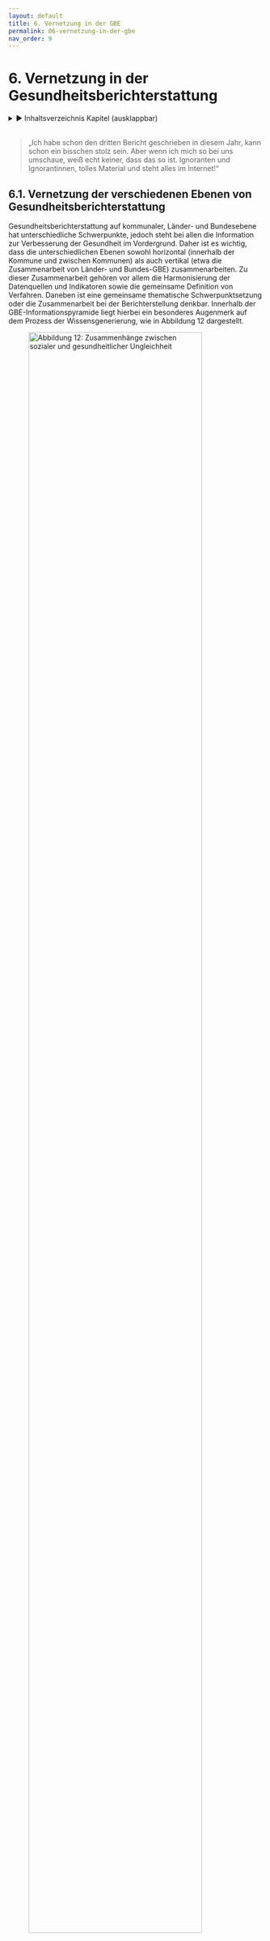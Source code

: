 ```yaml
---
layout: default
title: 6. Vernetzung in der GBE
permalink: 06-vernetzung-in-der-gbe
nav_order: 9
---
```

# 6. Vernetzung in der Gesundheitsberichterstattung
<details markdown="block"> 
  <summary> 
      &#9658; Inhaltsverzeichnis Kapitel (ausklappbar) 
  </summary>
 
1. TOC
{:toc}
 </details>
<br>
 
> „Ich habe schon den dritten Bericht geschrieben in diesem Jahr, kann schon ein bisschen stolz sein. Aber wenn ich mich so bei uns umschaue, weiß echt keiner, dass das so ist. Ignoranten und Ignorantinnen, tolles Material und steht alles im Internet\!“

## 6.1. Vernetzung der verschiedenen Ebenen von Gesundheitsberichterstattung

Gesundheitsberichterstattung auf kommunaler, Länder- und Bundesebene hat unterschiedliche Schwerpunkte, jedoch steht bei allen die Information zur Verbesserung der Gesundheit im Vordergrund. Daher ist es wichtig, dass die unterschiedlichen Ebenen sowohl horizontal (innerhalb der Kommune und zwischen Kommunen) als auch vertikal (etwa die Zusammenarbeit von Länder- und Bundes-GBE) zusammenarbeiten. Zu dieser Zusammenarbeit gehören vor allem die Harmonisierung der Datenquellen und Indikatoren sowie die gemeinsame Definition von Verfahren. Daneben ist eine gemeinsame thematische Schwerpunktsetzung oder die Zusammenarbeit bei der Berichterstellung denkbar. Innerhalb der GBE-Informationspyramide liegt hierbei ein besonderes Augenmerk auf dem Prozess der Wissensgenerierung, wie in Abbildung 12 dargestellt. 

<figure>
<img src="./media/GBE_ABB_12.png" alt="Abbildung 12: Zusammenhänge zwischen sozialer und gesundheitlicher Ungleichheit" style="width:90%">
<figcaption>Abbildung 12: Prozess der Wissensgenerierung in der GBE anhand der Informationspyramide (erweiterte Darstellung nach Verschuuren und van Oers 2019 (Verschuuren, van Oers 2019)) © Marion Burbulla</figcaption>
</figure>

## 6.2. GBE als Teil eines Netzwerkes

Gesundheitsberichterstatterinnen und Gesundheitsberichterstatter bedürfen einer Reihe methodisch-fachlicher Kompetenzen (siehe [Kapitel 4]({{ site.baseurl }}{% link 04-GBEHandwerk.md %}), gleichzeitig agieren sie nicht in einem Vakuum. Berichterstattung ist bestenfalls ein interdisziplinärer, multiprofessioneller Prozess (siehe [Kapitel 5]({{ site.baseurl }}{% link 05-IntegrierteGBE.md %})). Eine wesentliche Qualifikation der Berichterstatter und Berichterstatterinnen neben methodisch-fachlichen Kompetenzen ist die Kommunikations- und Netzwerkkompetenz. Ihre Aufgabe ist verbunden mit anderen Bereichen der Verwaltung sowie Akteurinnen und Akteuren aus den unterschiedlichsten Feldern von der Arbeitsagentur bis zur Zahnprophylaxe.

Gesundheitsberichterstattung steht nicht für sich allein, sondern ist eingebettet in einen kontinuierlichen Prozess aus Problemdefinition, strategischer Planung, Umsetzung und Bewertung, wie einleitend bereits anhand des Public Health Action Cycles in [Kapitel 2]({{ site.baseurl }}{% link 02-WozuGBE.md %}) erläutert. Weiter speist sich die Gesundheitsberichterstattung aus verschiedenen Themen, konkret nicht nur rein medizinischen, sondern auch aus solchen mit Bezug zu den Lebensverhältnissen (zum Beispiel Einkommen, Kultur, Bildung), zur Umwelt (etwa Lärm, Schadstoffe, Hitze) oder zum Wohnen (beispielsweise Grünflächen, Infrastruktur). Während Berichterstatterinnen und Berichterstatter ihre methodisch-fachlichen Kompetenzen bei der Berichterstellung einbringen, bedarf es ihrer kommunikativen Kompetenz, um Partner und Partnerinnen für diesen Prozess zu gewinnen, und Mut, um sich gewinnen zu lassen. Idealerweise gibt es in der Kommune bereits eine Vernetzungsstruktur, auf die sie zurückgreifen können, zum Beispiel die Integrierte Gesundheits- und Sozialberichterstattung (Berlin), das Sozialmonitoring (Stuttgart) oder die Kommunalen Gesundheitskonferenzen (KGK), die in verschiedenen Bundesländern gesetzlich verankert und etabliert sind. Eine Übersicht zu den gesetzlichen Rahmenbedingungen der GBE findet sich in [Kapitel 1]({{ site.baseurl }}{% link 01-WasistGBE.md %}). 

**Mögliche Partnerinnen und Partner innerhalb der Verwaltung sind unter anderem:**

* je nach Thema Kollegen und Kolleginnen aus dem eigenen Gesundheitsamt (zum Beispiel Psychiatrie- und Suchtkoordination, Kinder- und Jugendgesundheitsdienst, Gesundheitsförderung, Gesundheitsplanung, Infektionsschutz, Umweltmedizin)

* Statistikamt

* Sozialamt

* Jugendamt

* Umweltamt

* Katasteramt

* Ämter für Stadtplanung und -entwicklung

* Schulverwaltungsamt/Amt für Bildung	

* Amt für Sport/Bewegung, Stadtsportbund

* Beauftragte der Kommune für Kinder

* Beauftragte der Kommune für die Belange von Menschen mit Behinderung

* Beauftragter/Beauftragte für Seniorinnen und Senioren/Beirat der Seniorinnen und Senioren

* Beauftragte der Kommune für Integration

* Gleichstellungsbeauftragte

* Pressestelle	

* ...

**Mögliche Partner und Partnerinnen außerhalb der Verwaltung sind unter anderem:**

* ambulante und stationäre Versorgung	

* Rettungsdienste

* ambulante und stationäre Pflege

* niedergelassene Ärztinnen und Ärzte unterschiedlicher Fachrichtungen

* Organe der Selbstverwaltung (Kassen(zahn)ärztliche Vereinigung, (Zahn-)Ärztekammer, Psychotherapeutenkammer)

* gesetzliche und private Krankenkassen

* Flüchtlingsrat

* Medien

* Jobcenter/Agentur für Arbeit

* bereits vorhandene Arbeitsgruppen und Arbeitskreise, zum Beispiel Suchtprävention, Psychosoziale Arbeitsgemeinschaft (PSAG)

* ...

### 6.2.1. Themenbezogene Projektgruppe

Für die Erstellung eines thematisch eingegrenzten Berichts bietet es sich gegebenenfalls an, eine temporäre Projektgruppe zum Berichtsthema zu gründen. Potenzielle Teilnehmer und Teilnehmerinnen der Projektgruppe sind alle Personen in der Kommune, die etwas zum Thema beitragen können und die möglicherweise bei der Umsetzung von Maßnahmen, die aus dem Bericht folgen könnten, involviert werden sollten oder betroffen sind. Dies könnten zum Beispiel Träger von Einrichtungen der Kinder- und Jugendhilfe oder der Altenhilfe sein.

Erfahrungsgemäß gibt es häufiger Vorbehalte von einzelnen Institutionen, Ressorts, Ämtern oder Interessensvertreterinnen und Interessensvertreter gegenüber einem geplanten Gesundheitsbericht. Sie fürchten zum Beispiel, in einem Bericht nicht gut dazustehen, oder haben Sorge, sich den Handlungsempfehlungen nicht gewachsen zu fühlen mangels Ressourcen und/oder politischen Rückhalts der Verwaltung und Kommunalpolitik etc. Hier ist es sinnvoll, insbesondere diese Gruppen von Anfang an einzubeziehen und das Vorgehen (Datenerhebung, Auswertung, Interpretation) transparent zu machen. Gleichzeitig müssen Berichterstatter und Berichterstatterinnen kommunikatives Geschick haben, um sich aktiv in Prozesse einzubringen und von anderen als Partnerinnen und Partner mit starker Stimme für gesundheitsorientierte Themen wahrgenommen zu werden. 

Insbesondere bei der Interpretation der Ergebnisse und der daraus abzuleitenden Handlungsempfehlungen kommt der Projektgruppe bzw. den betroffenen Institutionen eine wichtige Rolle zu. Dabei haben Gesundheitsberichterstatterinnen und Gesundheitsberichterstatter die Rolle, gemeinsam mit Partnern und Partnerinnen bzw. Akteuren und Akteurinnen wissenschaftlich fundierte Handlungsempfehlungen zu erarbeiten, wobei sie die Umsetzbarkeit vor Ort im Blick haben müssen (siehe [Kapitel 7]({{ site.baseurl }}{% link 07-Planung.md %})). Hier bewegen sich Gesundheitsberichterstatterinnen und Gesundheitsberichterstatter im Spannungsfeld von Wissenschaft, Praxis und – nicht zuletzt – Politik. 

Insbesondere bei der Integration verschiedener Berichtserstattungssysteme werden unterschiedliche Schnittstellen in Anspruch genommen, und neben dem fachlichen Austausch stehen die Klärung sowie Integration unterschiedlicher Erwartungen und Interessen an (siehe auch [Kapitel 5]({{ site.baseurl }}{% link 05-IntegrierteGBE.md %})). Aus Sicht der beteiligten Ressorts kann es zu unterschiedlichen Prioritäten kommen, ebenso wie die Gesundheitsberichterstattung als reine Dienstleisterin für andere Ressorts betrachtet werden kann, was ihrer Stellung innerhalb des Systems nicht gerecht wird. Bei der (technischen) Integration verschiedener Berichterstattungssysteme innerhalb einer Kommune kann es bezüglich der räumlichen Bezugsebene für die Gesundheitsdaten zu Schwierigkeiten kommen. Sozial- oder Einwohnerdaten können sehr kleinräumig dargestellt werden (Stadtteile, Quartiere, Baublocks). Für Gesundheitsdaten ist dies aus Gründen des Datenschutzes oft nicht möglich, weil die Fallzahlen zu gering sind. Deshalb müssen hier gemeinschaftlich Lösungen für eine einheitliche Darstellung gefunden werden. Ein besonderes Augenmerk muss hierbei dem Datenschutz zukommen.

### 6.2.2. Politik und Entscheidungsträgerinnen und Entscheidungsträger

Egal, ob der Auftrag für einen Gesundheitsbericht „von oben“ erteilt wurde oder die Notwendigkeit für einen Bericht aus der GBE selbst kam: Wichtige Entscheidungsträgerinnen und Entscheidungsträger sollten kontinuierlich informiert sowie gegebenenfalls überzeugt und eingebunden werden (siehe auch [Kapitel 2]({{ site.baseurl }}{% link 02-WozuGBE.md %}) und [Kapitel 3]({{ site.baseurl }}{% link 03-GBEStrukturen.md %})).

Dazu gehören unter anderem:

* Amts- und Abteilungsleitung

* Dezernent oder Dezernentin

* Landrat oder Landrätin, (Ober-)Bürgermeister oder (Ober-)Bürgermeisterin

* Gremien wie Kreistag, Stadtrat, Gemeinderat, Ortschaftsrat

Die Einbindung der politischen Leitungsebene ist ohnehin notwendig, weil ein Gesundheitsbericht in der Regel nicht vom GBE-Team veröffentlicht wird, sondern vom Landratsamt oder der Stadt. Die politische Leitung muss den Bericht also vertreten. Hinzu kommt, dass Partnerinnen und Partner für die Verbreitung eines Berichts gebraucht werden. Die Wahrnehmung der Berichterstattung hängt ganz entscheidend davon ab, wie gut der Weg vorher bereitet wurde. Im schlimmsten Fall kann es passieren, dass ein Bericht in der Schublade verschwindet oder sich niemand imstande sieht, sich der Themen anzunehmen bzw. Verantwortung zu übernehmen. Die zeitliche Komponente ist ebenfalls entscheidend: Sitzungstermine der Gremien, Haushaltsberatungen, (Kommunal-)Wahlen, Ausnahmesituationen (Corona, Migrationsdynamik etc.), Sommerpause oder Sommerloch sollten immer bedacht werden. Neben dem Interesse spielen dabei auch die Kompetenzen der Adressaten und Adressatinnen eine wesentliche Rolle.

## 6.3. Kompetenzentwicklung innerhalb des Netzwerkes (Capacity Building)

In [Kapitel 4]({{ site.baseurl }}{% link 04-GBEHandwerk.md %}) ist die erforderliche methodisch-fachliche Qualifikation von Gesundheitsberichterstatterinnen und Gesundheitsberichterstattern bereits kurz skizziert worden. Dies ist die Grundlage für Berichterstatter und Berichterstatterinnen, die sie in die Lage versetzt, den Aspekt der Vernetzung zu verfolgen. Innerhalb des Netzwerkes ist die Kompetenzentwicklung ein fortlaufender Lernprozess aller Beteiligten. Capacity Building (Kompetenzentwicklung) beschreibt ein prozesshaftes Geschehen, bei dem das Voneinander-Lernen im Mittelpunkt steht. Hier hilft es den Berichterstatterinnen und Berichterstattern, einen langen Atem zu haben und Frustrationserlebnisse als Teil dieses Prozesses einzuordnen sowie nicht den Mut zu verlieren. 

Die Kooperation und das vernetzte Arbeiten über verwaltungsinterne und externe Ressorts und Sektoren hinweg erfordert ein stetiges Bewusstsein eigener Positionen und Interessen und der Positionen und Interessen der anderen Partner und Partnerinnen (Quilling et al. 2013; Fisher et al. 2009). 

Gesundheitsberichterstattung erfordert aufseiten der Berichterstatterinnen und Berichterstatter verschiedene Qualifikationen, was auch aus der in [Kapitel 4]({{ site.baseurl }}{% link 04-GBEHandwerk.md %}) dargestellten Stellenausschreibung ersichtlich wird. Gleichzeitig sind für einen verantwortungsvollen Umgang mit Gesundheitsberichten gewisse Kompetenzen nötig und erwünscht. Gesundheitsberichterstattung steht im Spannungsfeld von Wissenschaft, Politik, Medien und Öffentlichkeit, bestenfalls ist sie Mittlerin zwischen wissenschaftlichen Erkenntnissen bzw. Ergebnissen empirisch fundierter Analysen und politisch Handelnden bzw. Bürgern und Bürgerinnen (siehe auch [Kapitel 2]({{ site.baseurl }}{% link 02-WozuGBE.md %})).

Erkenntnisse wissenschaftlicher Studien aus verschiedenen Fachbereichen, zum Beispiel der Epidemiologie, Medizinsoziologie, Gesundheitswissenschaften, Public Health, um nur einige zu nennen, können in zweierlei Hinsicht genutzt werden: Einerseits dienen sie als Ausgangspunkt für Fragestellungen der eigenen Gesundheitsberichterstattung, andererseits – wie oben bereits erwähnt – können sie zu Vergleichen herangezogen werden, etwa mit Blick auf sozial ungleiche Gesundheitschancen in der Bevölkerung. Gleichzeitig können im Rahmen der GBE eigene Erhebungen durchgeführt werden, die die Prinzipien wissenschaftlichen Arbeitens beherzigen sollten. Hierzu gibt die „Gute Praxis Gesundheitsberichterstattung 2.0“ Empfehlungen und zu prüfende Kriterien (Starke et al. 2019). Gerade dann, wenn eigene Untersuchungen durchgeführt werden, sind Kompetenzen sozialwissenschaftlicher und empirischer Forschungsmethoden notwendig (siehe auch [Kapitel 4]({{ site.baseurl }}{% link 04-GBEHandwerk.md %})). Die Ergebnisse eigener Untersuchungen oder auch der Vergleich mit Erkenntnissen wissenschaftlicher Studien erfordert einen sensiblen Umgang mit erhobenen Daten und den jeweiligen Hinweis, dass die Ergebnisse der eigenen Erhebung möglicherweise populationsspezifisch sind und nicht auf die Gesamtbevölkerung übertragen werden können. Hinsichtlich der Vergleiche eigener Beobachtungen mit Studienergebnissen sind die Vergleichbarkeit der untersuchten Population, der Kontext und die Übertragbarkeit spezifischer Ergebnisse auf die örtliche Bevölkerung in der Kommune zu reflektieren.

GBE beschreibt die gesundheitliche Lage der Bevölkerung mittels unterschiedlicher Daten und Kennzahlen, verknüpft diese unter Berücksichtigung der oben genannten Aspekte mit wissenschaftlichen Erkenntnissen zu gesundheitsbezogenen Themen **(Kontextualisierung)**, interpretiert und formuliert Handlungsempfehlungen, sinnvollerweise gemeinsam mit anderen Akteurinnen und Akteuren sowie Expertinnen und Experten. Mit Ausnahme der Fachöffentlichkeit sowie Wissenschaftsjournalisten und Wissenschaftsjournalistinnen sind die Empfänger und Empfängerinnen der in Gesundheitsberichten dargestellten Inhalte mehrheitlich weder im Umgang mit Daten noch mit wissenschaftlichen Aussagen geschult. Daraus resultiert auf der einen Seite der Anspruch an die Gesundheitsberichterstattung, **adressatinnen- und adressatengerecht** zu formulieren und Sachverhalte darzustellen. Auf der anderen Seite ist eine Kompetenzentwicklung im Umgang mit Gesundheitsberichten erstrebenswert. Kompetenzentwicklung bei Adressaten und Adressatinnen von Gesundheitsberichten zielt auf unterschiedliche Bereiche ab. Hier sind zu nennen: Umgang mit Daten, Grafiken, gesundheitsbezogenen Themen und darauf basierenden Empfehlungen. Nun stellen Daten und Zahlen im Allgemeinen für viele Menschen eine Herausforderung dar (Kuhn, Wildner 2019). Sich diesen anzunähern und ein Verständnis dafür zu entwickeln – ohne die Tiefen der Statistik zu durchdringen –, erfordert Offenheit und Respekt für das Dargestellte. Es bedarf einer **unvoreingenommenen Haltung**, die durch die oben beschriebene Einbindung in den Prozess der Berichterstattung erleichtert werden kann. In der Berichterstattung fehlt es oft an Möglichkeiten, Ursache-Wirkungs-Mechanismen durch Daten zu belegen. Sie bewegt sich häufig auf der Ebene, unterschiedliche Beobachtungen miteinander in Verbindung zu bringen (Assoziationen), ohne über Daten zu verfügen, die miteinander verbunden sind (Beispiel: Verknüpfung prozentualen Anteils Adipositas mit prozentualem Anteil nicht-autochthoner Menschen). Um solchen ökologischen Fehlschlüssen vorzubeugen, ist nicht nur Obacht bei der Berichterstattung vonnöten, sondern eine vorurteilsfreie Auseinandersetzung mit dem Bericht selbst aufseiten der Adressatinnen und Adressaten (siehe auch [Kapitel 4]({{ site.baseurl }}{% link 04-GBEHandwerk.md %})).

**Grafiken** – und insbesondere kartografische Darstellungen – sind beliebte Elemente in der GBE, um Sachverhalte veranschaulichen zu können (Augustin et al. 2017). Gleichermaßen bergen sie unzählige Möglichkeiten zur Manipulation. Dass dieses nicht opportun und wider den Prinzipien wissenschaftlichen Arbeitens ist, wird von der Boulevardpresse oftmals (bewusst) ignoriert. Berichterstatter und Berichterstatterinnen sollten deshalb kompetent sein, Grafiken zu erstellen. Gleichwohl können sie nicht intendierten Fehlinterpretationen den Weg ebnen, wenn mit der Absicht, Darstellungen zu vereinfachen, ein Format gewählt wird, dass etwa Unterschiede überbetont (Beispiel: Die x-Achse schneidet y-Achse nicht bei null.). Adressatinnen und Adressaten der GBE bedürfen der Kompetenz, Grafiken zu lesen und zu interpretieren. Hier kann es von Nutzen sein, unterschiedliche Darstellungen ein und desselben Sachverhalts exemplarisch und außerhalb des Berichts zu präsentieren, um ein Verständnis für die Vielfalt der Darstellungsoptionen zu entwickeln. 

Die inhaltliche Auseinandersetzung mit gesundheitsbezogenen Themen unter Berücksichtigung wissenschaftlicher Erkenntnisse stellt für Berichterstatterinnen und Berichterstatter sowie für Rezipienten und Rezipientinnen eine Herausforderung dar. Die günstigste Konstellation (abgesehen von Sachverständnis auf beiden Seiten) ist diejenige, bei der Berichterstatter und Berichterstatterinnen ein Thema so durchdringen, dass sie komplexe Inhalte einfach beschreiben können, ohne banal zu wirken. Die Fähigkeit, sich unvoreingenommen auf unbekannte Sachverhalte einzulassen, bedarf bei den Adressatinnen und Adressaten des Berichts einer großen Portion Neugier. Medizinische, gesellschaftliche und psychologische Einflussfaktoren auf Gesundheit (siehe auch [Kapitel 2]({{ site.baseurl }}{% link 02-WozuGBE.md %})) sind oftmals in der Bevölkerung wenig bekannt, sodass die Auseinandersetzung damit schnell zu einer individuellen Zuschreibung der Verantwortung führt, statt strukturell bedingte Vulnerabilität in den Blick zu nehmen.

Wie oben bereits angesprochen, stehen die aus den Ergebnissen des Berichts abgeleiteten Handlungsempfehlungen unter besonderer Beobachtung. Selbst wenn die Formulierung wissenschaftlich fundierter Handlungsempfehlungen durch die Berichterstatter und Berichterstatterinnen gemeinsam mit Expertinnen und Experten erfolgt, besteht die Gefahr, dass Adressaten und Adressatinnen sich diesen nicht gewachsen fühlen, sie nicht als ihr originäres Handlungsfeld ansehen oder sie schlicht ablehnen. Handlungsempfehlungen müssen auf Resonanz treffen, um eine Chance auf Umsetzung zu haben. Ähnlich wie ein Cello einen wunderbaren Resonanzkörper hat, der aber ohne sachkundige Cellospielerin oder sachkundigen Cellospieler nie klingen wird, werden Berichte wenig Wirkung entfalten, wenn Handlungsempfehlungen nicht auf Resonanzfähigkeit seitens der Akteure und Akteurinnen treffen. 

## 6.4. Weiterführende Informationen

Capacity Building in der GBE

* Bachinger, E; Grasser, G (2009): Capacity Building für Gesundheitsberichterstattung. In: Kuhn, J; Böcken, J (Hg.): Verwaltete Gesundheit. Konzepte der Gesundheitsberichterstattung in der Diskussion. Frankfurt am Main: Mabuse-Verl. (Beiträge zur politischen Relevanz der Gesundheitsberichterstattung), S. 201–222. 

* Kuhn, J; Zapf, A (2018): Berufliche Aufgaben und Perspektiven im ÖGD. In: Public Health Forum 26 (1), S. 20–22. <a href="https://www.doi.org/10.1515/pubhef-2017-0083">DOI: 10.1515/pubhef-2017-0083</a>. 

Beteiligung und Partizipation

* LGA-BW (2014): Handlungsempfehlung zur Bürgerbeteiligung bei Gesundheitsthemen aus den Pilotgesundheitsdialogen im Rahmen des Zukunftsplans Gesundheit.

## 6.5. Literaturverzeichnis Kapitel 6. – Vernetzung in der GBE

* Augustin, J; Kistemann, T; Koller, D; Lentz, S; Maier, W A; Moser, J; Schweikart, J (Hg.) (2017): Gute kartographische Praxis im Gesundheitswesen (GKPiG). Deutsche Gesellschaft für Geographie; Deutsche Gesellschaft für Epidemiologie; Leibniz-Institut für Länderkunde. Leipzig: Leibniz-Institut für Länderkunde (Forum IfL, Heft 32). Online verfügbar unter <a href="http://nbn-resolving.de/urn:nbn:de:0168-ssoar-52071-9">http://nbn-resolving.de/urn:nbn:de:0168-ssoar-52071-9</a>, zuletzt geprüft am 15.08.2023.

* Fisher, R; Ury, W; Patton, B (2009): Das Harvard-Konzept. Der Klassiker der Verhandlungstechnik. 23., durchgesehene Aufl. Frankfurt am Main, New York: Campus-Verl.

* Kuhn, J; Wildner, M (2019): Gesundheitsdaten verstehen. Statistiken lesen lernen – ein Einsteigerbuch. 2., vollständig überarbeitete und erweiterte Auflage. Bern: Hogrefe.

* Quilling, E; Nicolini, H J; Graf, C; Starke, D (2013): Praxiswissen Netzwerkarbeit. Gemeinnützige Netzwerke erfolgreich gestalten. Wiesbaden: Springer Fachmedien Wiesbaden (SpringerLink).

* Starke, D; Tempel, G; Butler, J; Starker, A; Zühlke, C; Borrmann, B (2019): Gute Praxis Gesundheitsberichterstattung – Leitlinien und Empfehlungen 2.0. In: Journal of Health Monitoring 4 (S1), S. 1–22.

* Verschuuren, M; van Oers, H (Hg.) (2019): Population Health Monitoring. Cham: Springer International Publishing.
